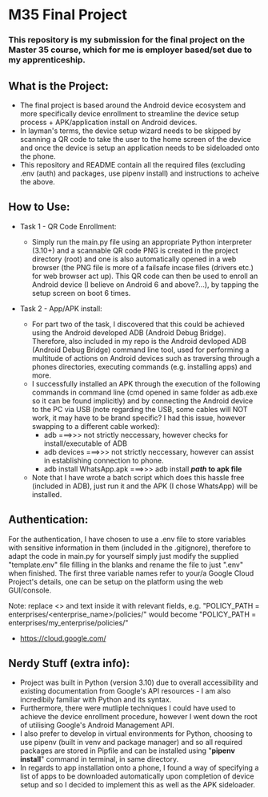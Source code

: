 # M35 Final Project

### This repository is my submission for the final project on the Master 35 course, which for me is employer based/set due to my apprenticeship.

## What is the Project:

- The final project is based around the Android device ecosystem and more specifically device enrollment to streamline the device setup process + APK/application install on Android devices.
- In layman's terms, the device setup wizard needs to be skipped by scanning a QR code to take the user to the home screen of the device and once the device is setup an application needs to be sideloaded onto the phone.
- This repository and README contain all the required files (excluding .env (auth) and packages, use pipenv install) and instructions to acheive the above.

## How to Use:

- Task 1 - QR Code Enrollment:
  - Simply run the main.py file using an appropriate Python interpreter (3.10+) and a scannable QR code PNG is created in the project directory (root) and one is also automatically opened in a web browser (the PNG file is more of a failsafe incase files (drivers etc.) for web browser act up). This QR code can then be used to enroll an Android device (I believe on Android 6 and above?...), by tapping the setup screen on boot 6 times.

- Task 2 - App/APK install:
  - For part two of the task, I discovered that this could be achieved using the Android developed ADB (Android Debug Bridge). Therefore, also included in my repo is the Android devloped ADB (Android Debug Bridge) command line tool, used for performing a multitude of actions on Android devices such as traversing through a phones directories, executing commands (e.g. installing apps) and more.
  - I successfully installed an APK through the execution of the following commands in command line (cmd opened in same folder as adb.exe so it can be found implicitly) and by connecting the Android device to the PC via USB (note regarding the USB, some cables will NOT work, it may have to be brand specific? I had this issue, however swapping to a different cable worked):
    - adb ===>>> not strictly neccessary, however checks for install/executable of ADB
    - adb devices ===>>> not strictly neccessary, however can assist in establishing connection to phone.
    - adb install WhatsApp.apk ===>>> adb install ***path* to apk file**
  - Note that I have wrote a batch script which does this hassle free (included in ADB), just run it and the APK (I chose WhatsApp) will be installed.

## Authentication:

For the authentication, I have chosen to use a .env file to store variables with sensitive information in them (included in the .gitignore), therefore to adapt the code in main.py for yourself simply just modify the supplied "template.env" file filling in the blanks and rename the file to just ".env" when finished. The first three variable names refer to your/a Google Cloud Project's details, one can be setup on the platform using the web GUI/console.

Note: replace <> and text inside it with relevant fields, e.g. "POLICY_PATH = enterprises/<enterprise_name>/policies/" would become "POLICY_PATH = enterprises/my_enterprise/policies/"

- https://cloud.google.com/

## Nerdy Stuff (extra info):

- Project was built in Python (version 3.10) due to overall accessibility and existing documentation from Google's API resources - I am also incredibily familiar with Python and its syntax.
- Furthermore, there were mutliple techniques I could have used to achieve the device enrollment procedure, however I went down the root of utilising Google's Android Management API.
- I also prefer to develop in virtual environments for Python, choosing to use pipenv (built in venv and package manager) and so all required packages are stored in Pipfile and can be installed using "**pipenv install**" command in terminal, in same directory.
- In regards to app installation onto a phone, I found a way of specifying a list of apps to be downloaded automatically upon completion of device setup and so I decided to implement this as well as the APK sideloader.